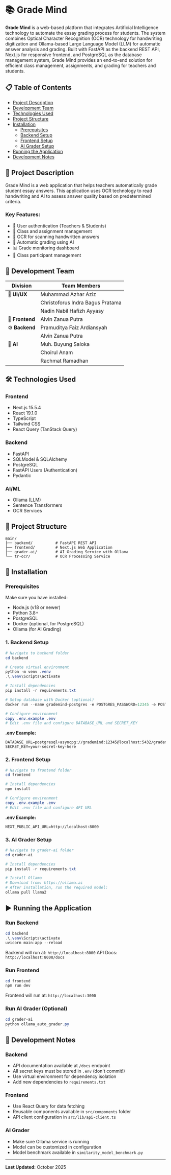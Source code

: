 # 📚 Grade Mind

**Grade Mind** is a web-based platform that integrates Artificial Intelligence technology to automate the essay grading process for students. The system combines Optical Character Recognition (OCR) technology for handwriting digitization and Ollama-based Large Language Model (LLM) for automatic answer analysis and grading. Built with FastAPI as the backend REST API, Next.js for responsive frontend, and PostgreSQL as the database management system, Grade Mind provides an end-to-end solution for efficient class management, assignments, and grading for teachers and students.

## 📋 Table of Contents

- [Project Description](#-project-description)
- [Development Team](#-development-team)
- [Technologies Used](#-technologies-used)
- [Project Structure](#-project-structure)
- [Installation](#-installation)
  - [Prerequisites](#prerequisites)
  - [Backend Setup](#1-backend-setup)
  - [Frontend Setup](#2-frontend-setup)
  - [AI Grader Setup](#3-ai-grader-setup)
- [Running the Application](#️-running-the-application)
- [Development Notes](#-development-notes)

## 📖 Project Description

Grade Mind is a web application that helps teachers automatically grade student essay answers. This application uses OCR technology to read handwriting and AI to assess answer quality based on predetermined criteria.

### Key Features:

- 🔐 User authentication (Teachers & Students)
- 📝 Class and assignment management
- 📸 OCR for scanning handwritten answers
- 🤖 Automatic grading using AI
- 📊 Grade monitoring dashboard
- 👥 Class participant management

## 👥 Development Team

| Division        | Team Members                     | 
| --------------- | -------------------------------- |
| 🎨 **UI/UX**    | Muhammad Azhar Aziz              |
|                 | Christoforus Indra Bagus Pratama |
|                 | Nadin Nabil Hafizh Ayyasy        |
| 🎨 **Frontend** | Alvin Zanua Putra                |
| ⚙️ **Backend**  | Pramuditya Faiz Ardiansyah       |
|                 | Alvin Zanua Putra                |
| 🤖 **AI**       | Muh. Buyung Saloka               |
|                 | Choirul Anam                     |
|                 | Rachmat Ramadhan                |

## 🛠 Technologies Used

### Frontend

- Next.js 15.5.4
- React 19.1.0
- TypeScript
- Tailwind CSS
- React Query (TanStack Query)

### Backend

- FastAPI
- SQLModel & SQLAlchemy
- PostgreSQL
- FastAPI Users (Authentication)
- Pydantic

### AI/ML

- Ollama (LLM)
- Sentence Transformers
- OCR Services

## 📁 Project Structure

```
main/
├── backend/          # FastAPI REST API
├── frontend/         # Next.js Web Application
├── grader-ai/        # AI Grading Service with Ollama
└── tr-ocr/           # OCR Processing Service
```

## 🚀 Installation

### Prerequisites

Make sure you have installed:

- Node.js (v18 or newer)
- Python 3.8+
- PostgreSQL
- Docker (optional, for PostgreSQL)
- Ollama (for AI Grading)

### 1. Backend Setup

```powershell
# Navigate to backend folder
cd backend

# Create virtual environment
python -m venv .venv
.\.venv\Scripts\activate

# Install dependencies
pip install -r requirements.txt

# Setup database with Docker (optional)
docker run --name grademind-postgres -e POSTGRES_PASSWORD=12345 -e POSTGRES_USER=grademind -e POSTGRES_DB=grademind_db -p 5432:5432 -d postgres

# Configure environment
copy .env.example .env
# Edit .env file and configure DATABASE_URL and SECRET_KEY
```

**.env Example:**

```env
DATABASE_URL=postgresql+asyncpg://grademind:12345@localhost:5432/grademind_db
SECRET_KEY=your-secret-key-here
```

### 2. Frontend Setup

```powershell
# Navigate to frontend folder
cd frontend

# Install dependencies
npm install

# Configure environment
copy .env.example .env
# Edit .env file and configure API URL
```

**.env Example:**

```env
NEXT_PUBLIC_API_URL=http://localhost:8000
```

### 3. AI Grader Setup

```powershell
# Navigate to grader-ai folder
cd grader-ai

# Install dependencies
pip install -r requirements.txt

# Install Ollama
# Download from: https://ollama.ai
# After installation, run the required model:
ollama pull llama2
```

## ▶️ Running the Application

### Run Backend

```powershell
cd backend
.\.venv\Scripts\activate
uvicorn main:app --reload
```

Backend will run at: `http://localhost:8000`
API Docs: `http://localhost:8000/docs`

### Run Frontend

```powershell
cd frontend
npm run dev
```

Frontend will run at: `http://localhost:3000`

### Run AI Grader (Optional)

```powershell
cd grader-ai
python ollama_auto_grader.py
```

## 📝 Development Notes

### Backend

- API documentation available at `/docs` endpoint
- All secret keys must be stored in `.env` (don't commit!)
- Use virtual environment for dependency isolation
- Add new dependencies to `requirements.txt`

### Frontend

- Use React Query for data fetching
- Reusable components available in `src/components` folder
- API client configuration in `src/lib/api-client.ts`

### AI Grader

- Make sure Ollama service is running
- Model can be customized in configuration
- Model benchmark available in `similarity_model_benchmark.py`

---

**Last Updated:** October 2025
